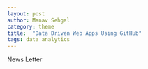 ```yaml
---
layout: post
author: Manav Sehgal
category: theme
title:  "Data Driven Web Apps Using GitHub"      
tags: data analytics
---
```

News Letter
